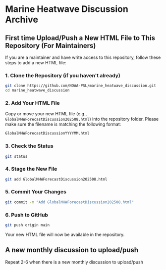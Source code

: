 # Marine Heatwave Discussion Archive

## First time Upload/Push a New HTML File to This Repository (For Maintainers)

If you are a maintainer and have write access to this repository, follow these steps to add a new HTML file:

### 1. Clone the Repository (if you haven't already)

```bash
git clone https://github.com/NOAA-PSL/marine_heatwave_discussion.git
cd marine_heatwave_discussion
```

### 2. Add Your HTML File
Copy or move your new HTML file (e.g., `GlobalMHWForecastDiscussion202508.html`) into the repository folder. Please make sure the filename is matching the following format:
```bash
GlobalMHWForecastDiscussionYYYYMM.html
```
### 3. Check the Status

```bash
git status
```

### 4. Stage the New File

```bash
git add GlobalMHWForecastDiscussion202508.html
```

### 5. Commit Your Changes

```bash
git commit -m "Add GlobalMHWForecastDiscussion202508.html"
```

### 6. Push to GitHub

```bash
git push origin main
```

Your new HTML file will now be available in the repository.

## A new monthly discussion to upload/push
Repeat 2-6 when there is a new monthly discussion to upload/push



